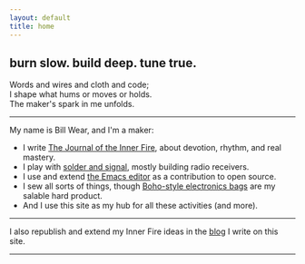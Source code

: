 ```yaml
---
layout: default
title: home
---
```


## burn slow. build deep. tune true.

Words and wires and cloth and code;   
I shape what hums or moves or holds.   
The maker's spark in me unfolds.

---

My name is Bill Wear, and I'm a maker:

* I write [The Journal of the Inner Fire](https://williamwear.substack.com), about devotion, rhythm, and real mastery.
* I play with [solder and signal](https://solderandsignal.com), mostly building radio receivers.
* I use and extend [the Emacs editor](https://the-way-of-emacs.com) as a contribution to open source.
* I sew all sorts of things, though [Boho-style electronics bags](https://bohobytebags.com) are my salable hard product.
* And I use this site as my hub for all these activities (and more).

---

I also republish and extend my Inner Fire ideas in the [blog](https://billwear.github.io/blog) I write on this site.

---

